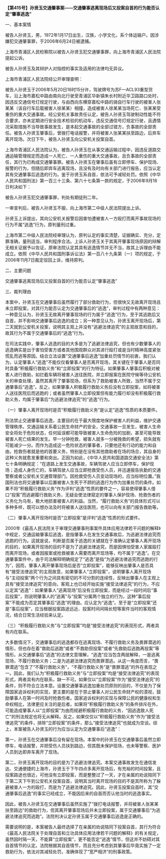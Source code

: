 **【第415号】孙贤玉交通肇事案——交通肇事逃离现场后又投案自首的行为能否认定“肇事逃逸”**

一、基本案情

被告人孙贤玉，男，1972年1月17日出生，汉族，小学文化，系个体运输户。因涉嫌犯交通肇事罪，于2006年6月24日被逮捕。

上海市青浦区人民检察院以被告人孙贤玉犯交通肇事罪，向上海市青浦区人民法院提起公诉。

被告人孙贤玉及其辩护人对指控的事实及适用的法律均无异议。

上海市青浦区人民法院经公开审理查明：

被告人孙贤玉于2006年5月20日16时15分许，驾驶牌号为苏F—ACL93重型货车，沿上海市嘉松中路由南向北行驶至青浦区华新镇朱长村附近华卫路路口处时，因违反交通信号灯规定行驶，与由西向东横穿嘉松中路的骑自行车行驶的被害人张某某（该自行车后载被害人徐某某）相撞，造成被害人徐某某当场死亡、张某某受重伤的重大交通事故。经公安机关事故责任认定，被告人孙贤玉驾驶制动性能不符合要求，亦未定期进行安全技术检验的机动车，违反交通信号灯规定行驶，且遇情况采取措施不当导致事故发生，是本起交通事故的全部过错方，负事故的全部责任。被告人孙贤玉肇事后，曾拨打电话报警，并将被害人张某某扶至路边，后弃车离开现场。次日下午，被告人孙贤玉向公安机关投案自首。

上海市青浦区人民法院认为，被告人孙贤玉在从事交通运输过程中，因违反道路交通运输管理规定而造成一人死亡、一人重伤的重大交通事故，且负事故的全部责任，其行为已构成交通肇事罪。被告人孙贤玉在肇事后虽有立即停车、保护现场、报警的行为，但随后即弃车逃离现场，且没有及时向有关部门进行报告，应当认定其有交通肇事后逃逸的行为。鉴于孙贤玉系自首，依法可予减轻处罚。依照《中华人民共和国刑法》第一百三十三条、第六十七条第一款的规定，于2006年9月18日判决如下：

被告人孙贤玉犯交通肇事罪，判处有期徒刑二年。

一审宣判后，被告人孙贤玉不服，向上海市第二中级人民法院提出上诉。

孙贤玉上诉提出，其向公安机关报警后因害怕遭被害人一方殴打而离开事故现场的行为不属“逃逸”行为，原判量刑过重。

上海市第二中级人民法院经审理认为，原判认定的事实清楚，证据确实、充分，定罪准确，量刑适当，审判程序合法。上诉人孙贤玉关于其离开肇事现场原因的辩解无相关证据予以佐证，原审法院认定其具有逃逸情节并无不当，故其上诉理由不能成立。依照《中华人民共和国刑事诉讼法》第一百八十九条第（一）项的规定，于2006年11月7日裁定驳回上诉，维持原判。

二、主要问题

交通肇事逃离现场后又投案自首的行为能否认定“肇事逃逸”

三、裁判理由

本案中，孙贤玉在交通肇事后虽然履行了部分救助行为，但很快又无故离开现场且未立即投案，对其行为能否认定为交通肇事后的“逃逸”，审判过程中有两种意见：一种意见认为，孙贤玉无故离开肇事现场的行为属于“逃逸”行为，至于其逃跑后又自首，并不影响交通肇事后逃逸的成立；另一种意见认为，孙贤玉离开现场后，第二天就到公安机关投案，说明其主观上并没有“逃避法律追究”的主观故意和目的，故其行为不属于交通肇事后的“逃逸”行为。

在司法实践中，肇事人逃逸的目的大多是为了逃避法律追究，但也有少数肇事人的逃逸确实是出于害怕受害方或者其他围观群众对其进行殴打或是当时精神高度紧张慌乱而逃等原因。结合立法设置“交通肇事后逃逸”加重处罚情节的初衷，我们认为，认定肇事人“逃逸”不能仅仅看肇事人是否离开现场，其关键在于肇事人是否同时具备“积极履行救助义务”和“立即投案”的行为特征。如果肇事人肇事后积极对被害人进行救助，如拦截车辆将被害人送往医院，并立即报案在医院守候等待公安机关的审查处理，虽然其离开了肇事现场，但系为了救助被害人所致，当然不属于交通肇事后“逃逸”。反之，如果肇事人积极履行救助义务后没有立即投案，如将被害人送往医院后而逃跑的；或者虽然肇事人立即投案但有能力履行却没有积极履行救助义务，均属于肇事后“为逃避法律追究”的“逃逸”行为。

（一）肇事人离开现场时是否“积极履行救助义务”是认定“逃逸”性质的本质要件。

刑法禁止交通肇事后逃逸，主要目的在于最大限度地保护被害人的利益，维护交通管理秩序。交通运输关系着公民生命财产的安全，交通事故一旦发生，被害人生命安全将处于危险状态，任何延误都可能导致被害人生命危险的加剧，甚至可能导致被害人死亡结果的发生。早一分钟抢救，被害人就多一分被挽救的希望，损失就有可能减少一分。而作为造成这一危险状态的肇事者，只要他还有行动的能力和自由，抢救伤者就是他的首要义务，特别是在没有其他救助者在场的场合，其自身的这种义务就愈发重要和突出。正因为如此，《中华人民共和国道路交通安全法》第七十条明确规定：“在道路上发生交通事故，车辆驾驶人应当立即停车，保护现场；造成人身伤亡的，车辆驾驶人应当立即抢救受伤人员，并迅速报告执勤的交通警察或者公安机关交通管理部门。因抢救受伤人员变动现场的，应当标明位置。”我国刑法也将交通肇事以后置被害人生死于不顾的逃逸行为作为加重处罚的条件。如果不将“积极履行救助义务”作为评判“逃逸”性质的要件之一，容易使得肇事人借口“投案”而逃避履行救助义务，无疑会使法律窥定的肇事人保护现场、抢救伤者的义务化为乌有，极大地损害被害人的利益。当然，“履行救助义务”的具体形式可以多种多样，既可以想办法及时将被害人送往医院，也可以向有关部门报告救助等。

（二）肇事人离开现场时是否“立即投案”是评判“逃逸”性质的形式要件。

2000年《最高人民法院关于审理交通肇事刑事案件具体应用法律若干问题的解释》中规定，交通运输肇事后逃逸，是指肇事人在发生交通事故后，为逃避法律追究而逃跑的行为。这就是说，判断是否属于逃逸的关键就在于准确认定肇事人离开现场的目的，如果离开现场的目的不是为了逃避法律追究，而是因惧怕受害人家属殴打而离开现场，或者因报案或抢救被害人需要而离开现场等，均不属于“逃逸”。在交通肇事案件中，由于司法解释明确规定了“逃逸”是指“为逃避法律追究而逃跑的行为”，因而，肇事人离开肇事现场后是否“立即投案”，能够反映出肇事人是否具有“接受法律追究”的主观故意，如果肇事人“立即投案”，说明肇事人离开现场与“主动投案”两个行为之间具有密切的不可分割的连续性，反映出肇事人在主观上具有“接受法律追究”的意向，客观上也已经开始实施“接受法律追究”的行为，不应认定其“逃逸”：如果肇事人“逃离现场”后没有立即投案，而是经过一段时间后“事后投案”，则说明肇事人的“逃离”与“投案”分属两个独立的行为，这种“事后投案”不能成为否定其肇事后“逃逸”的理由。应认定为“逃逸”。至于是“立即投案”还是“事后投案”，应当根据投案路途远近、投案时间间隔长短等案件当时的客观情况，结合日常生活经验来认定。

（三）“积极履行救助义务”与“立即投案”均是“接受法律追究”的表现形式，两者具有内在联系。

大多数情况下，交通肇事后的逃逸都存在逃离现场、不履行救助义务及畏罪潜逃的情形，但也存在着“救助后逃跑”或者“不救助但投案”或者“先救助后逃跑再投案”等情形。从交通肇事后“逃逸”的法律文意理解，“逃逸”应当包含两层解释，一是逃离现场，不履行救助义务；二是为逃避法律追究而畏罪潜逃。从这一角度而言，“畏罪潜逃”包含了“不履行救助义务”，“不履行救助义务”是“畏罪潜逃”的外在表现之一。因此，我们认为“积极履行救助义务”与“立即投案”均是“接受法律追究”的表现形式，两者具有内在联系，缺一不可。如果仅以“立即投案”作为“接受法律追究”的条件，则不符合立法本意。设置交通肇事逃逸加重处罚原则的目的，不仅是为了保障国家追诉权利的实现，更主要的是在于禁止肇事人对公民生命财产权的漠视，鼓励肇事人在第一时间及时抢救伤者。国家追诉权利的实现与保障公民的健康权和生命权相比，法律更应关注的是后者。如果将“积极履行救助义务”的条件排斥在外，可能造成肇事人以“立即投案”为由而规避积极履行救助的义务，“因逃逸致人死亡”的刑法规定也将无从解释。反之，如果仅仅以“积极履行救助义务”作为“接受法律追究”的条件，排除“立即投案”的条件，那么“接受法律追究”也就成为空谈。综上，本案被告人孙贤玉的行为应当认定为交通肇事后“逃逸”：

第一，孙贤玉在交通肇事后没有留在现场。本案中的孙贤玉在交通肇事后虽然立即停车，电话报警，并把受伤人员扶到路边，但其既未保护现场，也未等警察、医护人员到达即弃车离开了现场。

第二，孙贤玉离开现场的目的是为了逃避法律追究。本案交通事故发生在通信发达、交通便捷的上海市，孙贤玉于下午四点多离开现场后，有充裕的时间投案，且投案路途也很近，可他没有立即投案，而是整整过了一天，才在亲属的劝说陪同下于第二天下午到公安机关投案自首，说明其当时离开现场的目的不是其所称为了躲避被害人一方的殴打，而是为了逃避法律追究。因此，孙贤玉投案自首时，其“交通肇事后逃逸”的事实已经成立，不能因后来的自首而否认他当时的逃逸事实。

因此，被告人孙贤玉在交通肇事后虽然实施了“拨打电话报警，并将被害人张某某扶至路边”的救助行为，但其离开肇事现场后并未立即投案，属于交通肇事后“为逃避法律追究而逃跑”。法院判决认定孙贤玉属于交通肇事后逃逸是正确的。

需要说明的是，本案被告人最终选择了在亲属的劝说陪同下投案自首，其行为符合《最高人民法院关于处理自首和立功具体应用法律若干问题的解释》的有关规定，虽然因时隔一天，不能算“立即投案”，更不能否定“逃逸”情节，但这并不妨碍对其自首情节的认定。法院根据其自首情节，而且充分考虑到其肇事后毕竟实施了一定救助行为，依法对其减轻处罚，准确体现了“宽严相济”的刑事政策。